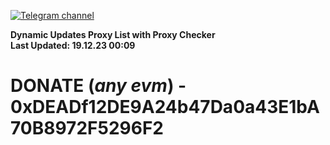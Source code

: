 [![Telegram channel](https://img.shields.io/endpoint?url=https://runkit.io/damiankrawczyk/telegram-badge/branches/master?url=https://t.me/n4z4v0d)](https://t.me/n4z4v0d) 

**Dynamic Updates Proxy List with Proxy Checker**  
**Last Updated: 19.12.23 00:09**

# DONATE (_any evm_) - 0xDEADf12DE9A24b47Da0a43E1bA70B8972F5296F2
